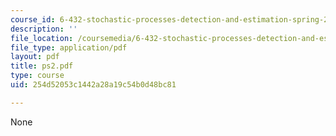 ```yaml
---
course_id: 6-432-stochastic-processes-detection-and-estimation-spring-2004
description: ''
file_location: /coursemedia/6-432-stochastic-processes-detection-and-estimation-spring-2004/254d52053c1442a28a19c54b0d48bc81_ps2.pdf
file_type: application/pdf
layout: pdf
title: ps2.pdf
type: course
uid: 254d52053c1442a28a19c54b0d48bc81

---
```

None